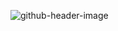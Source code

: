 <!--
### Hi i'm Heider 👋

**heiderp/heiderp** is a ✨ _special_ ✨ repository because its `README.md` (this file) appears on your GitHub profile.

Here are some ideas to get you started:

- 🔭 I’m currently working on ...
- 🌱 I’m currently learning ...
- 👯 I’m looking to collaborate on ...
- 🤔 I’m looking for help with ...
- 💬 Ask me about ...
- 📫 How to reach me: ...
- 😄 Pronouns: ...
- ⚡ Fun fact: ...
-->
![github-header-image](https://user-images.githubusercontent.com/103372255/177001916-81f79df9-663c-47d7-905c-d16404a7542f.png)
